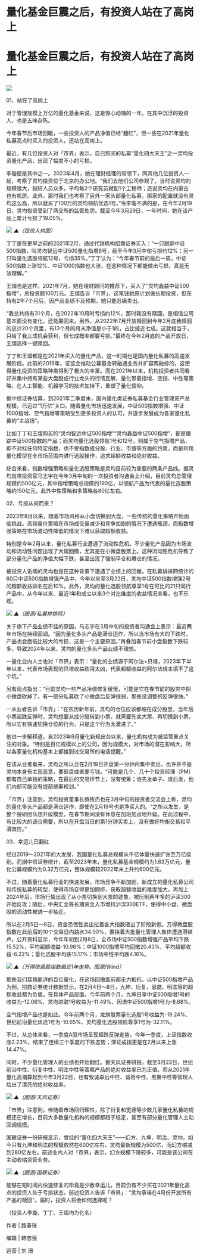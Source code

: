 # 量化基金巨震之后，有投资人站在了高岗上

# 量化基金巨震之后，有投资人站在了高岗上

![](https://inews.gtimg.com/news_bt/OPAIF7srig5zJ90GQQF1quDlqHWP3FeVl_gtiSwc6wbZMAA/1000)

01、站在了高岗上

对于管理规模上万亿的量化基金来说，这是惊心动魄的一年。在其中沉浮的投资人，也是五味杂陈。

今年春节后市场回暖，一些投资人的产品净值已经“翻红”，但一些在2021年量化私募高点时买入的投资人，还站在高岗上。

最近，有几位投资人对「市界」表示，自己购买的私募“量化四大天王”之一灵均投资量化产品，出现了幅度不小的亏损。

李璇便是其中之一。2023年4月，她在理财经理的带领下，同其他几位投资人一起，考察了灵均投资位于北京的办公地。“我们去他们公司参观了，当时说灵均的规模很大，投研人员众多，平均每2个研究员就配1个工程师；还说灵均在内蒙古也有机房。此外，那时我们也考察了另外一家头部量化私募，那家的配置就没有灵均这么高，所以就买了100万的灵均领航优选1号。”令李璇不满的是，在今年2月19日，灵均投资受到了两交所的监管处罚。截至今年3月29日，一年时间，她在该产品上累计亏损了19.05%。

![](https://inews.gtimg.com/news_bt/OoKhmqaU3N6ofmxai4fKRsLYk9r0bJ7EXZXgDmyx0dXz4AA/1000)
_▲（投资人供图）_

丁丁是在更早之前的2021年2月，通过代销机构招商证券买入：“一只跟踪中证500指数，叫灵均智远中证500量化指增8号，截至今年3月中旬亏损约12%；另一只叫量化选股领航12号，亏损35%。”丁丁认为：“今年春节前的最后一周，中证500指数上涨12%、中证1000指数也大涨，在这种情况下都能做出亏损，真是无法理解。”

王熠也是这样。2021年7月，她在理财顾问的推荐下，买入了“灵均鑫益中证500指增”，总投资额100万元。王熠告诉「市界」，这笔钱她原计划做长期投资，但在持有2年7个月后，因产品业绩不及预期，她只能忍痛卖出。

“我总共持有31个月，在2022年10月时亏损约12%，那时我没有赎回，是相信公司基本面没有变化，还能赢回来。另外，从2022年7月开放赎回到今年2月底我赎回的总计20个月里，有13个月的月末净值是小于1的，占比接近七成。这就相当于，只给了我三成机会获利，但七成概率都要亏损。”最终在今年2月底的产品开放日，王熠选择一键赎回。

丁丁和王熠都是在2021年买入的量化产品，这一时期也是国内量化私募的高速发展阶段。此前的2019年，证监会推动公募基金转融通业务并扩容两融标的，这使得量化投资的策略种类得到了极大的丰富。而在2021年以来，机构投资者共同看好并集中持有某些大盘股或行业龙头的行情瓦解，量化带着指增、空指、中性等策略，在人工智能、机器学习的技术加持下，重塑了量化信仰。

据中信证券估算，到2021年二季度末，国内量化类证券私募基金行业管理资产总规模，已迈过“1万亿”关口。随着量化市场迅速发展，中证500指数增强、中证1000指增、空气指增等策略受到更多投资人的认可，并逐步发展成为各家量化私募的“主战场”。

比如丁丁和王熠购买的“灵均智远中证500指增”“灵均鑫益中证500指增”，都是跟踪中证500指数的产品；而灵均量化选股领航1号和12号，则属于空气指增产品，即不对标任何特定指数，也不受指数成分股、行业、市值等方面的约束，而是利用量化模型在全市场范围内进行选股操作，追求超额收益和绝对收益。

综合来看，指数增强策略和量化选股策略是灵均目前较为重要的两条产品线。据灵均首席投资官马志宇在今年3月中旬的一次投资者沟通会上介绍，目前灵均总管理规模约500亿元，其中指增策略总规模约190亿，以领航产品为代表的量化选股策略约150亿元，此外中性策略和多策略各80亿左右。

02、亏损从何而来？

2023年8月以来，随着市场风格从小盘切换到大盘，一些传统的量化策略开始面临挑战。高频量价策略在市场成交量减少和竞争加剧的情况下遭遇瓶颈，而指数增强策略在市场波动性降低的情况下难以获取超额收益。

特别是今年2月以来，量化私募行业遭遇了流动性危机。不少量化产品因为市场波动和流动性问题出现了大幅回撤，尤其是在小微盘股票上。这种流动性危机导致了部分量化产品的净值大幅下跌，甚至出现了强制平仓和爆仓的情况。

被投资人诟病的灵均也是在这种背景下遭遇了业绩上的回撤。在私募排排网统计的60只中证500指数增强产品中，今年以来至3月22日，灵均中证500指数增强2号的超额收益排名在后10%。此外，灵均的量化选股领航尊享1号在可比的21只同行产品中，从今年以来、最近1年和成立以来3个对比维度的收益情况来看，也不乐观。

![](https://inews.gtimg.com/news_bt/OH4lzLPeEvXMGx3CfIwzXg5O5k3TGKgp4KDoyF866v8KgAA/1000)
_▲（图源/私募排排网）_

关于旗下产品业绩不佳的原因，马志宇在3月中旬的投资者沟通会上表示：最近两年市场在持续回调。“因为量化多头产品是满仓运作，所以当市场有大的下跌时，产品也会面临比较大的亏损，这是一个主要原因。”再叠加春节前小盘指数下跌较多，导致2024年以来，灵均的量化多头产品业绩不理想。

一量化业内人士也对「市界」表示：“量化的业绩源于阿尔法+贝塔，2023年下半年以来，代表市场表现的贝塔收益跌得太凶，代表超额收益的阿尔法根本填不了这个坑。”

另有观点指出：“目前灵均一些产品净值修复缓慢，可能是它在春节前的股灾中把小微盘砍掉了。有一部分私募砍了小微盘后反弹很弱，那些没调整的反弹很快。”

一从业者告诉「市界」：“在农历新年前，灵均的仓位应该都缩在成分股里，当年后小票超跌反弹时，灵均想要从成分股转到小票，就需要先卖大票、再切换到小票，所以它有快速切换仓位的行为，只是这个行为太激进了。”

他进一步解释道，自2023年9月量化新规出台以来，量化机构成为被监管重点关注的对象。“特别是百亿规模以上的公司，因为规模大，对市场的潜在影响大，所以各家量化机构基本上都接到过交易所的电话提醒。”

在该从业者看来，灵均之所以会在2月19日开盘第一分钟内集中卖出，也许并不是灵均本身有主观恶意，要砸盘或者要亏钱。“可能是几个、几十个投资经理（PM）都有自己单独的策略，在最后的交易环节上，没有统筹；谁先发单子、谁后发，他们内部可能没有提前统筹规划。”

「市界」注意到，灵均投资董事长蔡枚杰也在3月中旬的投资者交流会上称，灵均的量化多头产品都是满仓运作，即使在2月19号也是净买入的。“之所以发生，是整个投研团队想升级模型，在春节期间没有休息在加班加点地升级。在此过程中，有比较大的调仓需要，所以在开盘当日的第1分钟买卖上，没有做好均衡交易和平滑效应。”

03、幸运儿已翻红

经过2019～2021年的大发展，我国量化私募总规模从千亿体量快速扩张至万亿级别。而据中信证券统计，截至2023年末，量化私募基金规模约为1.63万亿元，量化公募规模约为0.32万亿元，整体规模较2022年末上升约600亿元。

不过，随着量化私募行业的快速发展，市场竞争不断加剧，新成立的量化私募公司和传统私募的转型，使得市场变得更加拥挤，获取超额收益的难度加大。再加上2024年后，市场行情出现了从小票切换到大票的迹象，被压制两年多的沪深300开始反攻；随后，中央汇金等长期资金入市增持沪深300ETF，使得中小盘、微盘股的流动性被进一步抽走。

所以在2月5日～8日，资金恐慌性卖出拉着各大指数砸出了阶段新低。万得微盘股指数在此前后的10个交易日内跳水34.90%，裹挟着大批量化管理人集体遭遇滑铁卢。公开资料显示，今年年初到2月8日，全市场中证500指数增强产品平均下跌15.52%，平均超额收益-10.98%；中证1000指增平均回撤20.43%，平均超额收益-6.22%；量化选股平均跌15.17%；市场中性平均跌4.16%。

![](https://inews.gtimg.com/news_bt/OM8P3-LStnQv0EHqTSBlIuqocnFNQFZSLrWtsvElo4tL8AA/1000)
_▲（万得微盘股指数最近1年走势。图源/Wind）_

那些我们耳熟能详的百亿量化，在这场回撤面前都无力抵抗。以中证500指增产品为例，招商证券统计数据显示，在2月4日～8日，九坤、衍复、思勰、明汯等的超额收益都为负值。在具体产品层面，今年前两个月，九坤日享中证500指增1号的收益为-12.06%、灵均进取1号收益为-11.49%、因诺中证500指增1号为-8.68%。

空气指增产品也是如此。今年前两个月，龙旗股票量化选股1号收益为-19.24%、世纪前沿量化优选1号为-10.65%、灵均量化选股领航尊享1号为-32.11%。

不过，从总体来看，一季度A股市场呈现超跌反弹走势。今年一季度，上证指数收涨2.23%，结束了连续三个季度的下跌态势；深证成指更是在2月以来上涨14.47%。

同时，不少量化管理人的业绩也开始翻红。据天风证券研报，截至3月22日，世纪前沿中性、衍复中性、明汯中性等策略产品的绝对收益率已为正值。若从2021年量化高潮算起到今年3月22日，也有致诚卓远中性、诚奇中性、黑翼中性等管理人给出了漂亮的绝对收益率。

![](https://inews.gtimg.com/news_bt/OnATVDSJOF5x0dSWo0NLHuNI9FfBhqOLyP-g4CHgwytisAA/1000)
_▲（图源/天风证券）_

「市界」注意到，伴随着市场回归理性，除了衍复和宽德等少数几家量化私募的规模还在增长，目前大多数量化机构的规模都趋于稳定，甚至有部分量化管理人主动回调规模。

国联证券一份研报显示，曾经的“量化四大天王”——幻方、九坤、明汯、灵均，如今只有九坤和明汯的规模依然在600亿左右，灵均最新规模为500亿，而幻方缩减到280亿左右。前述业内人对「市界」表示，幻方规模下降较多，可能是该公司在主动收缩资管业务。

![](https://inews.gtimg.com/news_bt/OGbQQfYdgKFfzsFUm0uKRieazOdgJeMnF89fJpa9ylA9QAA/1000)
_▲（图源/国联证券）_

能够在短时间内快速修复的毕竟是少数幸运儿，目前仍有不少买在2021年量化高点的投资人处于亏损状态。前述投资人告诉「市界」：“灵均承诺在4月份开放所有产品的赎回”。届时，投资人将会如何选择呢？

（投资人李璇、丁丁、王熠均为化名）

作者 | 路春锋

编辑 | 韩忠强

运营 | 刘 珊

